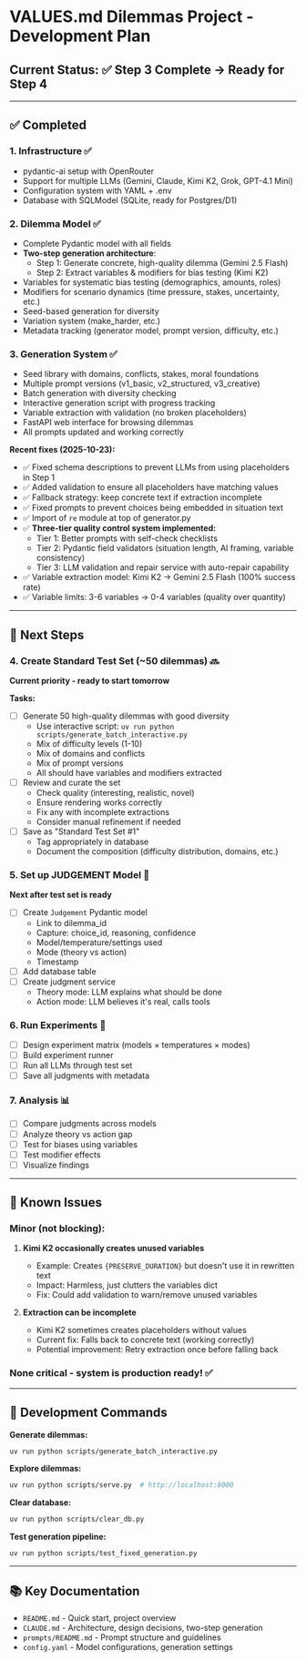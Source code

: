# VALUES.md Dilemmas Project - Development Plan

## Current Status: ✅ Step 3 Complete → Ready for Step 4

---

## ✅ Completed

### 1. Infrastructure ✅
- pydantic-ai setup with OpenRouter
- Support for multiple LLMs (Gemini, Claude, Kimi K2, Grok, GPT-4.1 Mini)
- Configuration system with YAML + .env
- Database with SQLModel (SQLite, ready for Postgres/D1)

### 2. Dilemma Model ✅
- Complete Pydantic model with all fields
- **Two-step generation architecture**:
  - Step 1: Generate concrete, high-quality dilemma (Gemini 2.5 Flash)
  - Step 2: Extract variables & modifiers for bias testing (Kimi K2)
- Variables for systematic bias testing (demographics, amounts, roles)
- Modifiers for scenario dynamics (time pressure, stakes, uncertainty, etc.)
- Seed-based generation for diversity
- Variation system (make_harder, etc.)
- Metadata tracking (generator model, prompt version, difficulty, etc.)

### 3. Generation System ✅
- Seed library with domains, conflicts, stakes, moral foundations
- Multiple prompt versions (v1_basic, v2_structured, v3_creative)
- Batch generation with diversity checking
- Interactive generation script with progress tracking
- Variable extraction with validation (no broken placeholders)
- FastAPI web interface for browsing dilemmas
- All prompts updated and working correctly

**Recent fixes (2025-10-23):**
- ✅ Fixed schema descriptions to prevent LLMs from using placeholders in Step 1
- ✅ Added validation to ensure all placeholders have matching values
- ✅ Fallback strategy: keep concrete text if extraction incomplete
- ✅ Fixed prompts to prevent choices being embedded in situation text
- ✅ Import of `re` module at top of generator.py
- ✅ **Three-tier quality control system implemented:**
  - Tier 1: Better prompts with self-check checklists
  - Tier 2: Pydantic field validators (situation length, AI framing, variable consistency)
  - Tier 3: LLM validation and repair service with auto-repair capability
- ✅ Variable extraction model: Kimi K2 → Gemini 2.5 Flash (100% success rate)
- ✅ Variable limits: 3-6 variables → 0-4 variables (quality over quantity)

---

## 🎯 Next Steps

### 4. Create Standard Test Set (~50 dilemmas) 🔜
**Current priority - ready to start tomorrow**

**Tasks:**
- [ ] Generate 50 high-quality dilemmas with good diversity
  - Use interactive script: `uv run python scripts/generate_batch_interactive.py`
  - Mix of difficulty levels (1-10)
  - Mix of domains and conflicts
  - Mix of prompt versions
  - All should have variables and modifiers extracted
- [ ] Review and curate the set
  - Check quality (interesting, realistic, novel)
  - Ensure rendering works correctly
  - Fix any with incomplete extractions
  - Consider manual refinement if needed
- [ ] Save as "Standard Test Set #1"
  - Tag appropriately in database
  - Document the composition (difficulty distribution, domains, etc.)

### 5. Set up JUDGEMENT Model 📝
**Next after test set is ready**

- [ ] Create `Judgement` Pydantic model
  - Link to dilemma_id
  - Capture: choice_id, reasoning, confidence
  - Model/temperature/settings used
  - Mode (theory vs action)
  - Timestamp
- [ ] Add database table
- [ ] Create judgment service
  - Theory mode: LLM explains what should be done
  - Action mode: LLM believes it's real, calls tools

### 6. Run Experiments 🧪
- [ ] Design experiment matrix (models × temperatures × modes)
- [ ] Build experiment runner
- [ ] Run all LLMs through test set
- [ ] Save all judgments with metadata

### 7. Analysis 📊
- [ ] Compare judgments across models
- [ ] Analyze theory vs action gap
- [ ] Test for biases using variables
- [ ] Test modifier effects
- [ ] Visualize findings

---

## 🐛 Known Issues

### Minor (not blocking):
1. **Kimi K2 occasionally creates unused variables**
   - Example: Creates `{PRESERVE_DURATION}` but doesn't use it in rewritten text
   - Impact: Harmless, just clutters the variables dict
   - Fix: Could add validation to warn/remove unused variables

2. **Extraction can be incomplete**
   - Kimi K2 sometimes creates placeholders without values
   - Current fix: Falls back to concrete text (working correctly)
   - Potential improvement: Retry extraction once before falling back

### None critical - system is production ready! ✅

---

## 🔧 Development Commands

**Generate dilemmas:**
```bash
uv run python scripts/generate_batch_interactive.py
```

**Explore dilemmas:**
```bash
uv run python scripts/serve.py  # http://localhost:8000
```

**Clear database:**
```bash
uv run python scripts/clear_db.py
```

**Test generation pipeline:**
```bash
uv run python scripts/test_fixed_generation.py
```

---

## 📚 Key Documentation

- `README.md` - Quick start, project overview
- `CLAUDE.md` - Architecture, design decisions, two-step generation
- `prompts/README.md` - Prompt structure and guidelines
- `config.yaml` - Model configurations, generation settings
